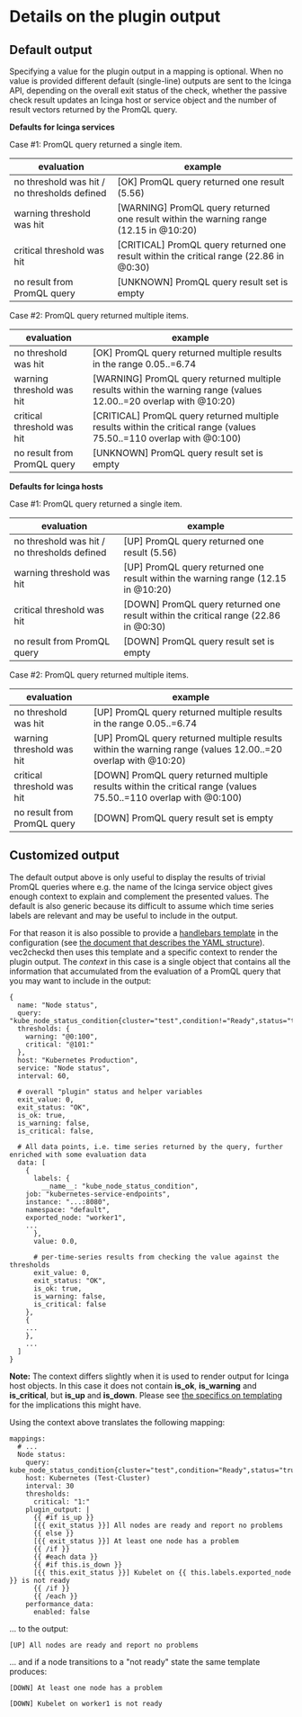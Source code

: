 # Details on the plugin output

## Default output

Specifying a value for the plugin output in a mapping is optional. When no value is provided different default (single-line) outputs are sent to the Icinga API, depending on the overall exit status of the check, whether the passive check result updates an Icinga host or service object and the number of result vectors returned by the PromQL query.


**Defaults for Icinga services**

Case #1: PromQL query returned a single item.

evaluation | example
--- | ---
no threshold was hit / no thresholds defined | [OK] PromQL query returned one result (5.56)
warning threshold was hit | [WARNING] PromQL query returned one result within the warning range (12.15 in @10:20)
critical threshold was hit| [CRITICAL] PromQL query returned one result within the critical range (22.86 in @0:30)
no result from PromQL query | [UNKNOWN] PromQL query result set is empty

Case #2: PromQL query returned multiple items.

evaluation | example
--- | ---
no threshold was hit | [OK] PromQL query returned multiple results in the range 0.05..=6.74
warning threshold was hit | [WARNING] PromQL query returned multiple results within the warning range (values 12.00..=20 overlap with @10:20)
critical threshold was hit | [CRITICAL] PromQL query returned multiple results within the critical range (values 75.50..=110 overlap with @0:100)
no result from PromQL query | [UNKNOWN] PromQL query result set is empty


**Defaults for Icinga hosts**

Case #1: PromQL query returned a single item.

evaluation | example
--- | ---
no threshold was hit / no thresholds defined | [UP] PromQL query returned one result (5.56)
warning threshold was hit | [UP] PromQL query returned one result within the warning range (12.15 in @10:20)
critical threshold was hit| [DOWN] PromQL query returned one result within the critical range (22.86 in @0:30)
no result from PromQL query | [DOWN] PromQL query result set is empty

Case #2: PromQL query returned multiple items.

evaluation | example
--- | ---
no threshold was hit | [UP] PromQL query returned multiple results in the range 0.05..=6.74
warning threshold was hit | [UP] PromQL query returned multiple results within the warning range (values 12.00..=20 overlap with @10:20)
critical threshold was hit | [DOWN] PromQL query returned multiple results within the critical range (values 75.50..=110 overlap with @0:100)
no result from PromQL query | [DOWN] PromQL query result set is empty

## Customized output

The default output above is only useful to display the results of trivial PromQL queries where e.g. the name of the Icinga service object gives enough context to explain and complement the presented values. The default is also generic because its difficult to assume which time series labels are relevant and may be useful to include in the output.

For that reason it is also possible to provide a [handlebars template](https://handlebarsjs.com/) in the configuration (see [the document that describes the YAML structure](configuration.md)). vec2checkd then uses this template and a specific context to render the plugin output.
The _context_ in this case is a single object that contains all the information that accumulated from the evaluation of a PromQL query that you may want to include in the output:

```
{
  name: "Node status",
  query: "kube_node_status_condition{cluster="test",condition!="Ready",status="true"}",
  thresholds: {
    warning: "@0:100",
    critical: "@101:"
  },
  host: "Kubernetes Production",
  service: "Node status",
  interval: 60,

  # overall "plugin" status and helper variables
  exit_value: 0,
  exit_status: "OK",
  is_ok: true,
  is_warning: false,
  is_critical: false,

  # All data points, i.e. time series returned by the query, further enriched with some evaluation data
  data: [
    {
      labels: {
        __name__: "kube_node_status_condition",
	job: "kubernetes-service-endpoints",
	instance: "...:8080",
	namespace: "default",
	exported_node: "worker1",
	...
      },
      value: 0.0,

      # per-time-series results from checking the value against the thresholds
      exit_value: 0,
      exit_status: "OK",
      is_ok: true,
      is_warning: false,
      is_critical: false
    },
    {
    ...
    },
    ...
  ]
}
```

**Note:** The context differs slightly when it is used to render output for Icinga host objects. In this case it does not contain **is_ok**, **is_warning** and **is_critical**, but **is_up** and **is_down**. Please see [the specifics on templating](templating.md) for the implications this might have.


Using the context above translates the following mapping:

```
mappings:
  # ...
  Node status:
    query: kube_node_status_condition{cluster="test",condition="Ready",status="true"}
    host: Kubernetes (Test-Cluster)
    interval: 30
    thresholds:
      critical: "1:"
    plugin_output: |
      {{ #if is_up }}
      [{{ exit_status }}] All nodes are ready and report no problems
      {{ else }}
      [{{ exit_status }}] At least one node has a problem
      {{ /if }}
      {{ #each data }}
      {{ #if this.is_down }}
      [{{ this.exit_status }}] Kubelet on {{ this.labels.exported_node }} is not ready
      {{ /if }}
      {{ /each }}
    performance_data:
      enabled: false
```

... to the output:

```
[UP] All nodes are ready and report no problems
```

... and if a node transitions to a "not ready" state the same template produces:

```
[DOWN] At least one node has a problem

[DOWN] Kubelet on worker1 is not ready
```

